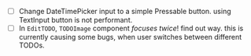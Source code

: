 - [ ] Change DateTimePicker input to a simple Pressable button. using TextInput button is not performant.
- [ ] In `EditTODO`, `TODOImage` component _focuses twice_! find out way. this is currently causing some bugs, when user switches between different TODOs.
